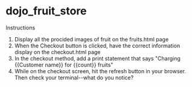 # dojo_fruit_store

Instructions
1) Display all the procided images of fruit on the fruits.html page
2) When the Checkout button is clicked, have the correct information display on the checkout.html page
3) In the checkout method, add a print statement that says "Charging {{Customer name}} for {{count}} fruits"
4) While on the checkout screen, hit the refresh button in your browser. Then check your terminal--what do you notice?